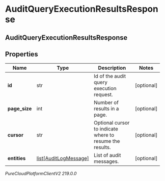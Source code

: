# AuditQueryExecutionResultsResponse

## AuditQueryExecutionResultsResponse

## Properties

|Name | Type | Description | Notes|
|------------ | ------------- | ------------- | -------------|
| **id** | str | Id of the audit query execution request. | [optional] |
| **page_size** | int | Number of results in a page. | [optional] |
| **cursor** | str | Optional cursor to indicate where to resume the results. | [optional] |
| **entities** | [list[AuditLogMessage]](AuditLogMessage) | List of audit messages. | [optional] |



_PureCloudPlatformClientV2 219.0.0_
